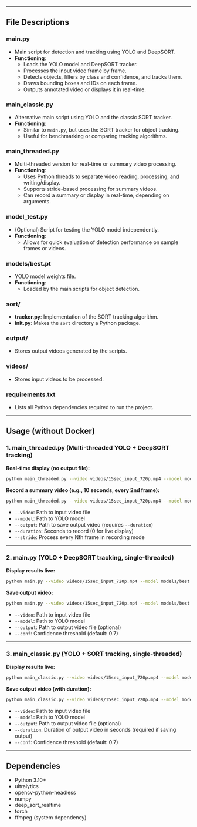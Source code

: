 
---

## File Descriptions

### **main.py**
- Main script for detection and tracking using YOLO and DeepSORT.
- **Functioning**:  
  - Loads the YOLO model and DeepSORT tracker.
  - Processes the input video frame by frame.
  - Detects objects, filters by class and confidence, and tracks them.
  - Draws bounding boxes and IDs on each frame.
  - Outputs annotated video or displays it in real-time.

### **main_classic.py**
- Alternative main script using YOLO and the classic SORT tracker.
- **Functioning**:  
  - Similar to `main.py`, but uses the SORT tracker for object tracking.
  - Useful for benchmarking or comparing tracking algorithms.

### **main_threaded.py**
- Multi-threaded version for real-time or summary video processing.
- **Functioning**:  
  - Uses Python threads to separate video reading, processing, and writing/display.
  - Supports stride-based processing for summary videos.
  - Can record a summary or display in real-time, depending on arguments.

### **model_test.py**
- (Optional) Script for testing the YOLO model independently.
- **Functioning**:  
  - Allows for quick evaluation of detection performance on sample frames or videos.

### **models/best.pt**
- YOLO model weights file.
- **Functioning**:  
  - Loaded by the main scripts for object detection.

### **sort/**
- **tracker.py**: Implementation of the SORT tracking algorithm.
- **__init__.py**: Makes the `sort` directory a Python package.

### **output/**
- Stores output videos generated by the scripts.

### **videos/**
- Stores input videos to be processed.

### **requirements.txt**
- Lists all Python dependencies required to run the project.

---

## Usage (without Docker)

### 1. main_threaded.py (Multi-threaded YOLO + DeepSORT tracking)

**Real-time display (no output file):**
```sh
python main_threaded.py --video videos/15sec_input_720p.mp4 --model models/best.pt
```

**Record a summary video (e.g., 10 seconds, every 2nd frame):**
```sh
python main_threaded.py --video videos/15sec_input_720p.mp4 --model models/best.pt --output output/output_t.mp4 --duration 10 --stride 2
```

- `--video`: Path to input video file
- `--model`: Path to YOLO model
- `--output`: Path to save output video (requires `--duration`)
- `--duration`: Seconds to record (0 for live display)
- `--stride`: Process every Nth frame in recording mode

---

### 2. main.py (YOLO + DeepSORT tracking, single-threaded)

**Display results live:**
```sh
python main.py --video videos/15sec_input_720p.mp4 --model models/best.pt
```

**Save output video:**
```sh
python main.py --video videos/15sec_input_720p.mp4 --model models/best.pt --output output/output.mp4
```

- `--video`: Path to input video file
- `--model`: Path to YOLO model
- `--output`: Path to output video file (optional)
- `--conf`: Confidence threshold (default: 0.7)

---

### 3. main_classic.py (YOLO + SORT tracking, single-threaded)

**Display results live:**
```sh
python main_classic.py --video videos/15sec_input_720p.mp4 --model models/best.pt
```

**Save output video (with duration):**
```sh
python main_classic.py --video videos/15sec_input_720p.mp4 --model models/best.pt --output output/output_c.mp4 --duration 10
```

- `--video`: Path to input video file
- `--model`: Path to YOLO model
- `--output`: Path to output video file (optional)
- `--duration`: Duration of output video in seconds (required if saving output)
- `--conf`: Confidence threshold (default: 0.7)

---

## Dependencies

- Python 3.10+
- ultralytics
- opencv-python-headless
- numpy
- deep_sort_realtime
- torch
- ffmpeg (system dependency)
